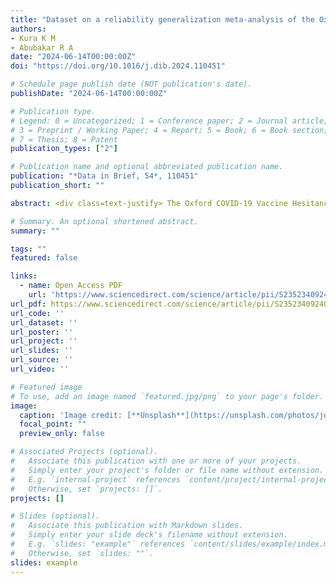 ```yaml
---
title: "Dataset on a reliability generalization meta-analysis of the Oxford COVID-19 vaccine hesitancy scale"
authors:
- Kura K M
- Abubakar R A
date: "2024-06-14T00:00:00Z"
doi: "https://doi.org/10.1016/j.dib.2024.110451"

# Schedule page publish date (NOT publication's date).
publishDate: "2024-06-14T00:00:00Z"

# Publication type.
# Legend: 0 = Uncategorized; 1 = Conference paper; 2 = Journal article;
# 3 = Preprint / Working Paper; 4 = Report; 5 = Book; 6 = Book section;
# 7 = Thesis; 8 = Patent
publication_types: ["2"]

# Publication name and optional abbreviated publication name.
publication: "*Data in Brief, 54*, 110451"
publication_short: ""

abstract: <div class=text-justify> The Oxford COVID-19 Vaccine Hesitancy Scale is a 7-item psychometric scale developed by Freeman and colleagues a year after detecting the first case of the disease in 2019. The scale assesses people's thoughts, feelings, and behavior toward COVID-19 vaccines. A comprehensive search of major electronic databases, including Scopus, Clarivate Analytics, and PubMed, was conducted to extract eligible articles for inclusion in this meta-analysis. This paper reports information on data collected for a reliability generalization meta-analysis of the Oxford COVID-19 Vaccine Hesitancy Scale. The dataset incorporates information on the average reliability of the scale as measured with Cronbach's alpha in 20 studies included in the meta-analysis. Several benefits can be derived from the dataset. In particular, the research community would find this dataset beneficial as it can enhance their understanding of the health challenges of COVID-19, helping them come up with better solutions to eradicate the disease. </div>

# Summary. An optional shortened abstract.
summary: ""

tags: ""
featured: false

links:
  - name: Open Access PDF 
    url: 'https://www.sciencedirect.com/science/article/pii/S2352340924004207'
url_pdf: https://www.sciencedirect.com/science/article/pii/S2352340924004207/pdfft?md5=2685c700a099e86d2af887ec1e5ba184&pid=1-s2.0-S2352340924004207-main.pdf
url_code: ''
url_dataset: ''
url_poster: ''
url_project: ''
url_slides: ''
url_source: ''
url_video: ''

# Featured image
# To use, add an image named `featured.jpg/png` to your page's folder. 
image:
  caption: 'Image credit: [**Unsplash**](https://unsplash.com/photos/jdD8gXaTZsc)'
  focal_point: ""
  preview_only: false

# Associated Projects (optional).
#   Associate this publication with one or more of your projects.
#   Simply enter your project's folder or file name without extension.
#   E.g. `internal-project` references `content/project/internal-project/index.md`.
#   Otherwise, set `projects: []`.
projects: []

# Slides (optional).
#   Associate this publication with Markdown slides.
#   Simply enter your slide deck's filename without extension.
#   E.g. `slides: "example"` references `content/slides/example/index.md`.
#   Otherwise, set `slides: ""`.
slides: example
---
```

